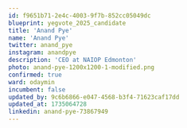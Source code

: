 ```yaml
---
id: f9651b71-2e4c-4003-9f7b-852cc05049dc
blueprint: yegvote_2025_candidate
title: 'Anand Pye'
name: 'Anand Pye'
twitter: anand_pye
instagram: anandpye
description: 'CEO at NAIOP Edmonton'
photo: anand-pye-1200x1200-1-modified.png
confirmed: true
ward: odaymin
incumbent: false
updated_by: 9c6b6866-e047-4568-b3f4-71623caf17dd
updated_at: 1735064728
linkedin: anand-pye-73867949
---
```

